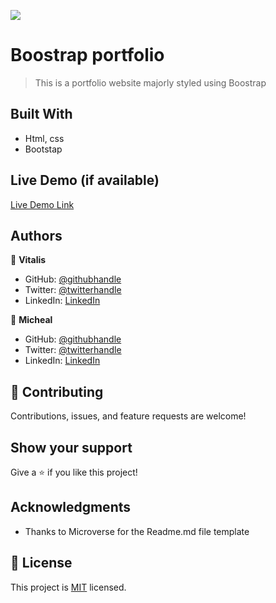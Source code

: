 ![](https://img.shields.io/badge/Microverse-blueviolet)

# Boostrap portfolio
> This is a portfolio website majorly styled using Boostrap


## Built With

- Html, css
- Bootstap

## Live Demo (if available)

[Live Demo Link](https://livedemo.com)



## Authors

👤 **Vitalis**

- GitHub: [@githubhandle](https://github.com/githubhandle)
- Twitter: [@twitterhandle](https://twitter.com/twitterhandle)
- LinkedIn: [LinkedIn](https://linkedin.com/in/linkedinhandle)

👤 **Micheal**

- GitHub: [@githubhandle](https://github.com/githubhandle)
- Twitter: [@twitterhandle](https://twitter.com/twitterhandle)
- LinkedIn: [LinkedIn](https://linkedin.com/in/linkedinhandle)

## 🤝 Contributing

Contributions, issues, and feature requests are welcome!

## Show your support

Give a ⭐️ if you like this project!

## Acknowledgments

- Thanks to Microverse for the Readme.md file template

## 📝 License

This project is [MIT](./LICENSE) licensed.
